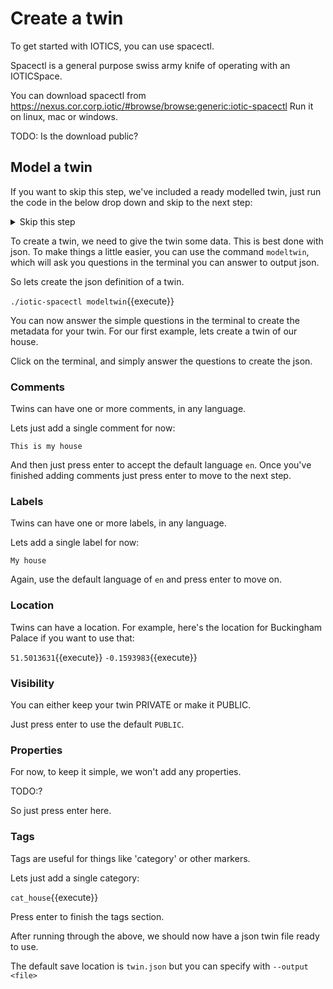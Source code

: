 # Create a twin

To get started with IOTICS, you can use spacectl.

Spacectl is a general purpose swiss army knife of operating with an IOTICSpace.

You can download spacectl from https://nexus.cor.corp.iotic/#browse/browse:generic:iotic-spacectl
Run it on linux, mac or windows.

TODO: Is the download public?

## Model a twin

If you want to skip this step, we've included a ready modelled twin, just run the code in the below drop down and skip to the next step:

<details>
<summary>Skip this step</summary>
<br>
`cp example-twin.json twin.json`{{execute}}
</details>

To create a twin, we need to give the twin some data. This is best done with json.
To make things a little easier, you can use the command `modeltwin`, which will ask you questions in the terminal you can answer to output json.

So lets create the json definition of a twin.

`./iotic-spacectl modeltwin`{{execute}}

You can now answer the simple questions in the terminal to create the metadata for your twin.
For our first example, lets create a twin of our house.

Click on the terminal, and simply answer the questions to create the json.

### Comments

Twins can have one or more comments, in any language.

Lets just add a single comment for now:

`This is my house`

And then just press enter to accept the default language `en`.
Once you've finished adding comments just press enter to move to the next step.

### Labels

Twins can have one or more labels, in any language.

Lets add a single label for now:

`My house`

Again, use the default language of `en` and press enter to move on.

### Location

Twins can have a location. For example, here's the location for Buckingham Palace if you want to use that:

`51.5013631`{{execute}}
`-0.1593983`{{execute}}

### Visibility

You can either keep your twin PRIVATE or make it PUBLIC.

Just press enter to use the default `PUBLIC`.

### Properties

For now, to keep it simple, we won't add any properties.

TODO:?

So just press enter here.

### Tags

Tags are useful for things like 'category' or other markers.

Lets just add a single category:

`cat_house`{{execute}}

Press enter to finish the tags section.

After running through the above, we should now have a json twin file ready to use.

The default save location is `twin.json` but you can specify with `--output <file>`
